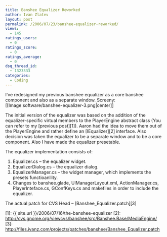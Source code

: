 ```yaml
---
title: Banshee Equalizer Reworked
author: Ivan Zlatev
layout: post
permalink: /2006/07/23/banshee-equalizer-reworked/
views:
  - 145
ratings_users:
  - 0
ratings_score:
  - 0
ratings_average:
  - 0
dsq_thread_id:
  - 1323333
categories:
  - Coding
---
```

I&#8217;ve redesigned my previous banshee equalizer as a core banshee component and also as a separate window. Screeny:  
[[Image:software/banshee-equalizer-3.png|center]]

The initial version of the equalizer was based on the addition of the equalizer-specific virtual members to the PlayerEngine abstract class (You can refer to my [previous post][1]). Aaron had the idea to move them out of the PlayerEngine and rather define an [IEqualizer][2] interface. Also decision was taken the equalizer to be a separate window and to be a core component. Also I have made the equalizer presetable.

The equalizer implementation consists of:  
1) Equalizer.cs &#8211; the equalizer widget.  
2) EqualizerDialog.cs &#8211; the equalizer dialog.  
3) EqualizerManager.cs &#8211; the widget manager, which implements the  
presets functioanllity.  
4) Changes to banshee.glade, UIManagerLayout.xml, ActionManager.cs,  
PlayerInteface.cs, GConfKeys.cs and makefiles in order to include the  
equalizer.

The actual patch for CVS Head &#8211; [Banshee_Equalizer.patch][3]

 [1]: {{ site.url }}/2006/07/16/the-banshee-equalizer
 [2]: http://cvs.gnome.org/viewcvs/banshee/src/Banshee.Base/MediaEngine/
 [3]: http://files.ivanz.com/projects/patches/banshee/Banshee_Equalizer.patch